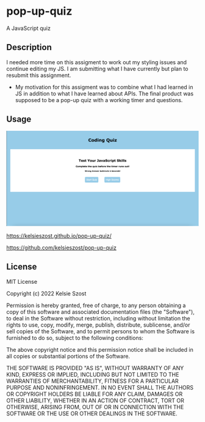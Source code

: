 # pop-up-quiz
A JavaScript quiz

## Description
I needed more time on this assigment to work out my styling issues and continue editing my JS. I am submitting what I have currently but plan to resubmit this assignment. 

- My motivation for this assigment was to combine what I had learned in JS in addition to what I have learned about APIs. The final product was supposed to be a pop-up quiz with a working timer and questions.

## Usage

<img src="./Assets/Images/coding_quiz.png"><img>

https://kelsieszost.github.io/pop-up-quiz/

https://github.com/kelsieszost/pop-up-quiz 

## License
MIT License

Copyright (c) 2022 Kelsie Szost

Permission is hereby granted, free of charge, to any person obtaining a copy of this software and associated documentation files (the "Software"), to deal in the Software without restriction, including without limitation the rights to use, copy, modify, merge, publish, distribute, sublicense, and/or sell copies of the Software, and to permit persons to whom the Software is furnished to do so, subject to the following conditions:

The above copyright notice and this permission notice shall be included in all copies or substantial portions of the Software.

THE SOFTWARE IS PROVIDED "AS IS", WITHOUT WARRANTY OF ANY KIND, EXPRESS OR IMPLIED, INCLUDING BUT NOT LIMITED TO THE WARRANTIES OF MERCHANTABILITY, FITNESS FOR A PARTICULAR PURPOSE AND NONINFRINGEMENT. IN NO EVENT SHALL THE AUTHORS OR COPYRIGHT HOLDERS BE LIABLE FOR ANY CLAIM, DAMAGES OR OTHER LIABILITY, WHETHER IN AN ACTION OF CONTRACT, TORT OR OTHERWISE, ARISING FROM, OUT OF OR IN CONNECTION WITH THE SOFTWARE OR THE USE OR OTHER DEALINGS IN THE SOFTWARE.



